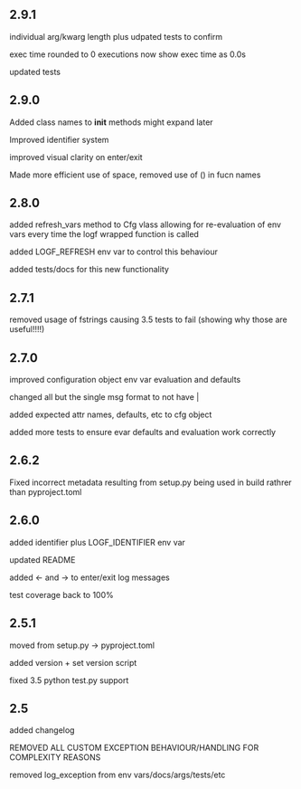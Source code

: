 ## 2.9.1

individual arg/kwarg length plus udpated tests to confirm

exec time rounded to 0 executions now show exec time as 0.0s

updated tests

## 2.9.0

Added class names to **init** methods
might expand later

Improved identifier system

improved visual clarity on enter/exit

Made more efficient use of space, removed use of () in fucn names

## 2.8.0

added refresh_vars method to Cfg vlass allowing for re-evaluation of env vars
every time the logf wrapped function is called

added LOGF_REFRESH env var to control this behaviour

added tests/docs for this new functionality

## 2.7.1

removed usage of fstrings causing 3.5 tests to fail (showing why those are useful!!!!)

## 2.7.0

improved configuration object env var evaluation and defaults

changed all but the single msg format to not have |

added expected attr names, defaults, etc to cfg object

added more tests to ensure evar defaults and evaluation work correctly

## 2.6.2

Fixed incorrect metadata resulting from setup.py being used in build rathrer than pyproject.toml

## 2.6.0

added identifier plus LOGF_IDENTIFIER env var

updated README

added <- and -> to enter/exit log messages

test coverage back to 100%

## 2.5.1

moved from setup.py -> pyproject.toml

added version + set version script

fixed 3.5 python test.py support

## 2.5

added changelog

REMOVED ALL CUSTOM EXCEPTION BEHAVIOUR/HANDLING FOR COMPLEXITY REASONS

removed log_exception from env vars/docs/args/tests/etc
